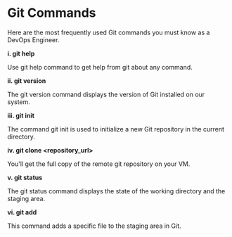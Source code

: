 # Git Commands

Here are the most frequently used Git commands you must know as a DevOps Engineer.

**i. git help**

Use git help command to get help from git about any command.

**ii. git version**

The git version command displays the version of Git installed on our system. 

**iii. git init**

The command git init is used to initialize a new Git repository in the current directory.

**iv. git clone <repository_url>**

You'll get the full copy of the remote git repository on your VM.

**v. git status**

The git status command displays the state of the working directory and the staging area.

**vi. git add**

This command adds a specific file to the staging area in Git.

